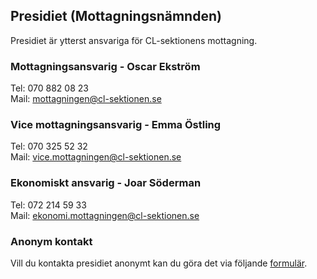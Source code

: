 ## Presidiet (Mottagningsnämnden)

Presidiet är ytterst ansvariga för CL-sektionens mottagning.

### Mottagningsansvarig - Oscar Ekström

Tel: 070 882 08 23  
Mail: mottagningen@cl-sektionen.se

### Vice mottagningsansvarig - Emma Östling

Tel: 070 325 52 32  
Mail: vice.mottagningen@cl-sektionen.se

### Ekonomiskt ansvarig - Joar Söderman

Tel: 072 214 59 33  
Mail: ekonomi.mottagningen@cl-sektionen.se

### Anonym kontakt

Vill du kontakta presidiet anonymt kan du göra det via följande [formulär](https://docs.google.com/forms/d/e/1FAIpQLSeLx7U_STIhFImIK8XL0cAwO8jXseo_hXu5nZFGOl7BQLZzXQ/viewform).
